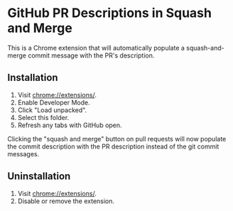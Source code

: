 # GitHub PR Descriptions in Squash and Merge

This is a Chrome extension that will automatically populate a squash-and-merge commit message with
the PR's description.

## Installation

1. Visit [chrome://extensions/](chrome://extensions/).
2. Enable Developer Mode.
3. Click "Load unpacked".
4. Select this folder.
5. Refresh any tabs with GitHub open.

Clicking the "squash and merge" button on pull requests will now populate the commit description
with the PR description instead of the git commit messages.

## Uninstallation

1. Visit [chrome://extensions/](chrome://extensions/).
2. Disable or remove the extension.
